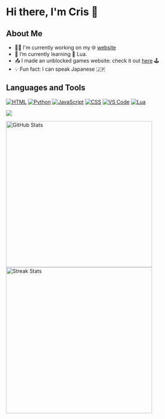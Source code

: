 # Hi there, I'm Cris 👋

## About Me
- 👩‍💻 I'm currently working on my 🌐 [website](https://crismccool.github.io)
- 🌱 I’m currently learning 🌙 Lua.
- 📤 I made an unblocked games website: check it out [here](https://q2vr7v.csb.app/) 🕹
- 💡 Fun fact: I can speak Japanese 🇯🇵

## Languages and Tools
[![HTML](https://img.shields.io/badge/-HTML-orange?logo=html5)](https://www.w3.org/html/)
[![Python](https://img.shields.io/badge/-Python-blue?logo=python)](https://www.python.org/)
[![JavaScript](https://img.shields.io/badge/-JavaScript-yellow?logo=javascript)](https://developer.mozilla.org/en-US/docs/Web/JavaScript)
[![CSS](https://img.shields.io/badge/-CSS-blueviolet?logo=css3)](https://developer.mozilla.org/en-US/docs/Web/CSS)
[![VS Code](https://img.shields.io/badge/-VS%20Code-informational?logo=visualstudiocode)](https://code.visualstudio.com/)
[![Lua](https://img.shields.io/badge/-Lua-brightgreen?logo=lua)](https://www.lua.org/)

![](https://komarev.com/ghpvc/?username=CrisMcCool) 

<p float="left">
  <img src="https://github-readme-stats.vercel.app/api?username=CrisMcCool&hide_title=false&hide_rank=false&show_icons=true&include_all_commits=false&count_private=true&disable_animations=false&theme=github_dark&locale=en&hide_border=true&custom_title=My%20Stats" alt="GitHub Stats" width="400" />
  <img src="https://streak-stats.demolab.com?user=CrisMcCool&locale=en&mode=daily&theme=github_dark&hide_border=true&border_radius=5&date_format=j%20M%5B%20Y%5D" alt="Streak Stats" width="400" /> 
</p>
